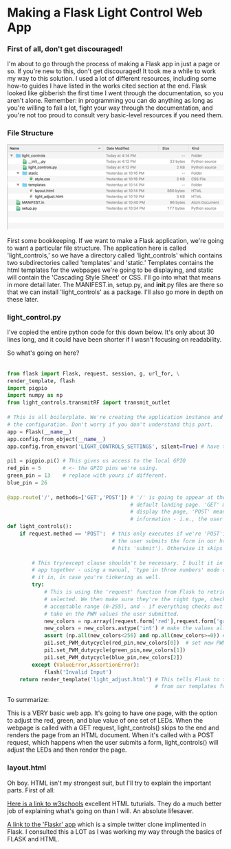 # Making a Flask Light Control Web App

### First of all, don't get discouraged!

I'm about to go through the process of making a Flask app in just a page or so. If you're new to this, don't get discouraged! It took me a while to work my way to this solution. I used a lot of different resources, including some how-to guides I have listed in the works cited section at the end. Flask looked like gibberish the first time I went through the documentation, so you aren't alone. Remember: in programming you can do anything as long as you're willing to fail a lot, fight your way through the documentation, and you're not too proud to consult very basic-level resources if you need them.

### File Structure

<p align="center">
  <img src="images/file_structure.png" alt="Screenshot of Directories">
</p>

First some bookkeeping. If we want to make a Flask application, we're going to want a particular file structure. The application here is called 'light_controls,' so we have a directory called 'light_controls' which contains two subdirectories called 'templates' and 'static.' Templates contains the html templates for the webpages we're going to be displaying, and static will contain the 'Cascading Style Sheet' or CSS. I'll go into what that means in more detail later. The MANIFEST.in, setup.py, and __init__.py files are there so that we can install 'light_controls' as a package. I'll also go more in depth on these later.

### light_control.py

I've copied the entire python code for this down below. It's only about 30 lines long, and it could have been shorter if I wasn't focusing on readability. 

So what's going on here? 

```python

from flask import Flask, request, session, g, url_for, \
render_template, flash
import pigpio
import numpy as np
from light_controls.transmitRF import transmit_outlet

# This is all boilerplate. We're creating the application instance and setting up
# the configuration. Don't worry if you don't understand this part.
app = Flask(__name__) 
app.config.from_object(__name__) 
app.config.from_envvar('LIGHT_CONTROLS_SETTINGS', silent=True) # have the name of your app here, if different

pi1 = pigpio.pi() # This gives us access to the local GPIO
red_pin = 5       # <- the GPIO pins we're using. 
green_pin = 13    # replace with yours if different.
blue_pin = 26

@app.route('/', methods=['GET','POST']) # '/' is going to appear at the end of the url - so this is our
                                        # default landing page. 'GET' means we're letting it retrieve and 
                                        # display the page, 'POST' means we're letting the page update
                                        # information - i.e., the user tells us what color they want
def light_controls():
    if request.method == 'POST':  # this only executes if we're 'POST'ing something. This is the case
                                  # the user submits the form in our html document (chooses a color and
                                  # hits 'submit'). Otherwise it skips to the end.
        
        # This try/except clause shouldn't be necessary. I built it in while I was piecing this web
        # app together - using a manual, 'type in three numbers' mode of color entry. I decided to leave
        # it in, in case you're tinkering as well.
        try:
            # This is using the 'request' function from Flask to retrieve the values the user
            # selected. We then make sure they're the right type, check to see that they fall into the 
            # acceptable range (0-255), and - if everything checks out - the GPIO pins are told to 
            # take on the PWM values the user submitted. 
            new_colors = np.array([request.form['red'],request.form['green'],request.form['blue']])
            new_colors = new_colors.astype('int') # make the values all ints
            assert (np.all(new_colors<256) and np.all(new_colors>=0)) # Are all the values 0-255?
            pi1.set_PWM_dutycycle(red_pin,new_colors[0])  # set new PWM dutycycles
            pi1.set_PWM_dutycycle(green_pin,new_colors[1])
            pi1.set_PWM_dutycycle(blue_pin,new_colors[2])
        except (ValueError,AssertionError):
            flash('Invalid Input')
    return render_template('light_adjust.html') # This tells Flask to take the light_adjust.html document
                                                # from our templates folder and render it. 

```

To summarize:

This is a VERY basic web app. It's going to have one page, with the option to adjust the red, green, and blue value of one set of LEDs. When the webpage is called with a GET request, light_controls() skips to the end and renders the page from an HTML document. When it's called with a POST request, which happens when the user submits a form, light_controls() will adjust the LEDs and then render the page.

### layout.html

Oh boy. HTML isn't my strongest suit, but I'll try to explain the important parts. 
First of all:

[Here is a link to w3schools](https://www.w3schools.com/html/default.asp) excellent HTML tuturials. They do a much better job of explaining what's going on than I will. An absolute lifesaver.

[A link to the 'Flaskr' app](http://flask.pocoo.org/docs/0.12/tutorial/introduction/) which is a simple twitter clone implimented in Flask. I consulted this a LOT as I was working my way through the basics of FLASK and HTML. 


